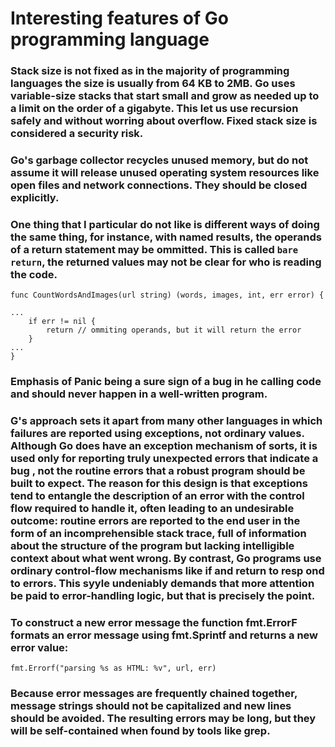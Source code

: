 # Interesting features of Go programming language

### Stack size is not fixed as in the majority of programming languages the size is usually from 64 KB to 2MB. Go uses variable-size stacks that start small and grow as needed up to a limit on the order of a gigabyte. This let us use recursion safely and without worring about overflow. Fixed stack size is considered a security risk.

### Go's garbage collector recycles unused memory, but do not assume it will release unused operating system resources like open files and network connections. They should be closed explicitly.

### One thing that I particular do not like is different ways of doing the same thing, for instance, with named results, the operands of a return statement may be ommitted. This is called `bare return`, the returned values may not be clear for who is reading the code.

```
func CountWordsAndImages(url string) (words, images, int, err error) {

...
    if err != nil {
        return // ommiting operands, but it will return the error
    }
...
}
```
### Emphasis of Panic being a sure sign of a bug in  he calling code and should never happen in a well-written program.

### G's approach sets it apart from many other languages in which failures are reported using exceptions, not ordinary values. Although  Go does have an exception mechanism of sorts, it is used only for reporting truly unexpected errors that indicate a bug , not the routine errors that a robust program should be built to expect. The reason for this design is that exceptions tend to entangle the description of an error with the control flow required to handle it, often leading to an undesirable outcome: routine errors are reported to the end user in the form of an incomprehensible stack trace, full of information about the structure of the program but lacking intelligible context about what went wrong. By contrast, Go programs use ordinary control-flow mechanisms like if and return to resp ond to errors. This syyle undeniably demands that more attention be paid to error-handling logic, but that is precisely the point.

### To construct a new error message the function fmt.ErrorF formats an error message using fmt.Sprintf and returns a new error value:

```
fmt.Errorf("parsing %s as HTML: %v", url, err)
```
### Because error messages are frequently chained together, message strings should not be capitalized and new lines should be avoided. The resulting errors may be long, but they will be self-contained when found by tools like grep.

